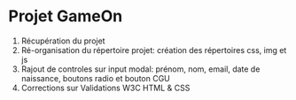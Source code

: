 # Projet GameOn
1. Récupération du projet
2. Ré-organisation du répertoire projet: création des répertoires css, img et js
3. Rajout de controles sur input modal: prénom, nom, email, date de naissance, boutons radio et bouton CGU
4. Corrections sur Validations W3C HTML & CSS


